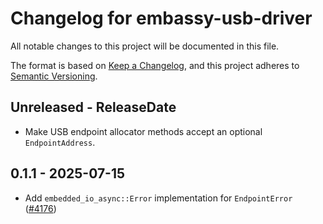 # Changelog for embassy-usb-driver

All notable changes to this project will be documented in this file.

The format is based on [Keep a Changelog](https://keepachangelog.com/en/1.0.0/),
and this project adheres to [Semantic Versioning](https://semver.org/spec/v2.0.0.html).

<!-- next-header -->
## Unreleased - ReleaseDate

- Make USB endpoint allocator methods accept an optional `EndpointAddress`.

## 0.1.1 - 2025-07-15

- Add `embedded_io_async::Error` implementation for `EndpointError` ([#4176](https://github.com/embassy-rs/embassy/pull/4176))
